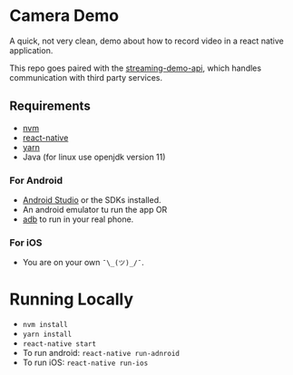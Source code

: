 # Camera Demo

A quick, not very clean, demo about how to record video in a react native application. 

This repo goes paired with the [streaming-demo-api](https://github.com/jltorresm/streaming-demo-api), which handles
communication with third party services.

## Requirements
- [nvm](https://github.com/nvm-sh/nvm)
- [react-native](https://reactnative.dev/)
- [yarn](https://yarnpkg.com/)
- Java (for linux use openjdk version 11)

### For Android
- [Android Studio](https://developer.android.com/studio/) or the SDKs installed.
- An android emulator tu run the app OR
- [adb](https://developer.android.com/studio/command-line/adb) to run in your real phone.

### For iOS
- You are on your own `¯\_(ツ)_/¯`.

# Running Locally

- `nvm install`
- `yarn install`
- `react-native start`
- To run android: `react-native run-adnroid`
- To run iOS: `react-native run-ios`
